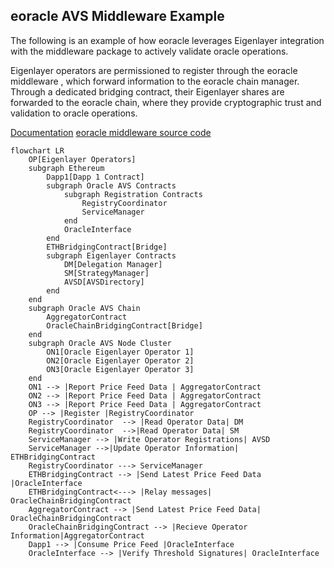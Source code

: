 ## eoracle AVS Middleware Example 
The following is an example of how eoracle leverages Eigenlayer integration with the middleware package to actively validate oracle operations. 


Eigenlayer operators are permissioned to register through the eoracle middleware , which forward information to the eoracle chain manager. Through a dedicated bridging contract, their Eigenlayer shares are forwarded to the eoracle chain, where they provide cryptographic trust and validation to oracle operations.  

[Documentation](https://eoracle.gitbook.io/eoracle/)
[eoracle middleware source code](https://github.com/Eoracle/eoracle-middleware/)

```mermaid 
flowchart LR
    OP[Eigenlayer Operators]
    subgraph Ethereum
        Dapp1[Dapp 1 Contract]
        subgraph Oracle AVS Contracts
            subgraph Registration Contracts
                RegistryCoordinator
                ServiceManager
            end
            OracleInterface
        end
        ETHBridgingContract[Bridge]
        subgraph Eigenlayer Contracts
            DM[Delegation Manager]
            SM[StrategyManager]
            AVSD[AVSDirectory]
        end
    end
    subgraph Oracle AVS Chain
        AggregatorContract
        OracleChainBridgingContract[Bridge]
    end
    subgraph Oracle AVS Node Cluster
        ON1[Oracle Eigenlayer Operator 1]
        ON2[Oracle Eigenlayer Operator 2]
        ON3[Oracle Eigenlayer Operator 3]
    end
    ON1 --> |Report Price Feed Data | AggregatorContract
    ON2 --> |Report Price Feed Data | AggregatorContract
    ON3 --> |Report Price Feed Data | AggregatorContract
    OP --> |Register |RegistryCoordinator
    RegistryCoordinator  --> |Read Operator Data| DM
    RegistryCoordinator  -->|Read Operator Data| SM
    ServiceManager --> |Write Operator Registrations| AVSD
    ServiceManager -->|Update Operator Information| ETHBridgingContract 
    RegistryCoordinator ---> ServiceManager
    ETHBridgingContract --> |Send Latest Price Feed Data  |OracleInterface
    ETHBridgingContract<---> |Relay messages| OracleChainBridgingContract
    AggregatorContract --> |Send Latest Price Feed Data| OracleChainBridgingContract
    OracleChainBridgingContract --> |Recieve Operator Information|AggregatorContract
    Dapp1 --> |Consume Price Feed |OracleInterface
    OracleInterface --> |Verify Threshold Signatures| OracleInterface
```
